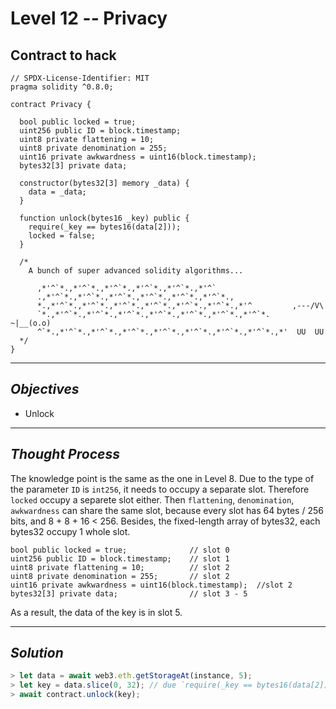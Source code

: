 # **Level 12 -- Privacy**
## **Contract to hack**
``` solidity
// SPDX-License-Identifier: MIT
pragma solidity ^0.8.0;

contract Privacy {

  bool public locked = true;
  uint256 public ID = block.timestamp;
  uint8 private flattening = 10;
  uint8 private denomination = 255;
  uint16 private awkwardness = uint16(block.timestamp);
  bytes32[3] private data;

  constructor(bytes32[3] memory _data) {
    data = _data;
  }
  
  function unlock(bytes16 _key) public {
    require(_key == bytes16(data[2]));
    locked = false;
  }

  /*
    A bunch of super advanced solidity algorithms...

      ,*'^`*.,*'^`*.,*'^`*.,*'^`*.,*'^`*.,*'^`
      .,*'^`*.,*'^`*.,*'^`*.,*'^`*.,*'^`*.,*'^`*.,
      *.,*'^`*.,*'^`*.,*'^`*.,*'^`*.,*'^`*.,*'^`*.,*'^         ,---/V\
      `*.,*'^`*.,*'^`*.,*'^`*.,*'^`*.,*'^`*.,*'^`*.,*'^`*.    ~|__(o.o)
      ^`*.,*'^`*.,*'^`*.,*'^`*.,*'^`*.,*'^`*.,*'^`*.,*'^`*.,*'  UU  UU
  */
}
`````` 
---
## ***Objectives***
* Unlock
---
## ***Thought Process***
The knowledge point is the same as the one in Level 8.
Due to the type of the parameter `ID` is `int256`, it needs to occupy a separate slot. Therefore `locked` occupy a separete slot either. Then `flattening`, `denomination`, `awkwardness` can share the same slot, because every slot has 64 bytes / 256 bits, and 8 + 8 + 16 < 256.
Besides, the fixed-length array of bytes32, each bytes32 occupy 1 whole slot.
``` solidity
bool public locked = true;              // slot 0
uint256 public ID = block.timestamp;    // slot 1
uint8 private flattening = 10;          // slot 2
uint8 private denomination = 255;       // slot 2
uint16 private awkwardness = uint16(block.timestamp);  //slot 2
bytes32[3] private data;                // slot 3 - 5
```
As a result, the data of the key is in slot 5.

---
## ***Solution***
``` ts
> let data = await web3.eth.getStorageAt(instance, 5);
> let key = data.slice(0, 32); // due `require(_key == bytes16(data[2]));` we only need the first 32 bytes
> await contract.unlock(key);
```



